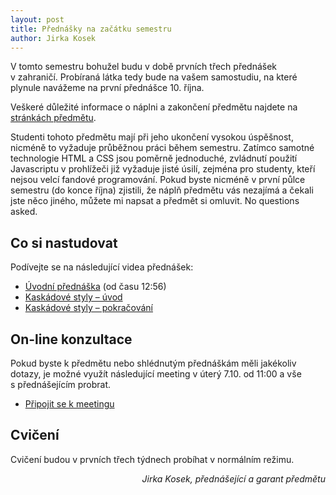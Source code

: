 ```yaml
---
layout: post
title: Přednášky na začátku semestru
author: Jirka Kosek
---
```


V tomto semestru bohužel budu v době prvních třech přednášek
v zahraničí. Probíraná látka tedy bude na vašem samostudiu, na které
plynule navážeme na první přednášce 10. října.

Veškeré důležité informace o náplni a zakončení předmětu najdete na
[stránkách předmětu](https://4iz268.github.io/).

Studenti tohoto předmětu mají při jeho ukončení vysokou úspěšnost,
nicméně to vyžaduje průběžnou práci během semestru. Zatímco samotné
technologie HTML a CSS jsou poměrně jednoduché, zvládnutí použití
Javascriptu v prohlížeči již vyžaduje jisté úsilí, zejména pro
studenty, kteří nejsou velcí fandové programování.  Pokud byste
nicméně v první půlce semestru (do konce října) zjistili, že náplň
předmětu vás nezajímá a čekali jste něco jiného, můžete mi napsat a
předmět si omluvit. No questions asked.

## Co si nastudovat

Podívejte se na následující videa přednášek:

* [Úvodní přednáška](https://youtu.be/EAuXXicHmJA?si=b3Ss0xzHl-qLlO9h&t=776) (od času 12:56)
* [Kaskádové styly – úvod](https://youtu.be/eoOaE2JxEo8?si=bPWEqh-BCAmHt6_z)
* [Kaskádové styly – pokračování](https://youtu.be/vWwBA4wd4Ag?si=cEKR3iYn-tIR8dk0)

## On-line konzultace

Pokud byste k předmětu nebo shlédnutým přednáškám měli jakékoliv
dotazy, je možné využít následující meeting v úterý 7.10. od 11:00 a
vše s přednášejícím probrat.

* [Připojit se k meetingu](https://teams.microsoft.com/l/meetup-join/19%3a6uBMEE9H3esgBwW9tRWLA8RFf3B7GP-v3wjbQSR02YA1%40thread.tacv2/1758013934649?context=%7b%22Tid%22%3a%222b51a4b3-443f-4406-8ca4-19056a79a444%22%2c%22Oid%22%3a%2237ff66c7-1e69-482b-ab9d-6e4778ccb7e1%22%7d)

## Cvičení

Cvičení budou v prvních třech týdnech probíhat v normálním režimu.


<p align="right"><em>Jirka Kosek, přednášející a garant předmětu</em></p>

